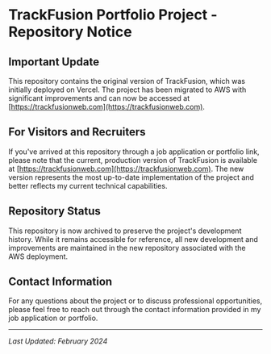 # TrackFusion Portfolio Project - Repository Notice

## Important Update
This repository contains the original version of TrackFusion, which was initially deployed on Vercel. The project has been migrated to AWS with significant improvements and can now be accessed at [https://trackfusionweb.com](https://trackfusionweb.com).

## For Visitors and Recruiters
If you've arrived at this repository through a job application or portfolio link, please note that the current, production version of TrackFusion is available at [https://trackfusionweb.com](https://trackfusionweb.com). The new version represents the most up-to-date implementation of the project and better reflects my current technical capabilities.

## Repository Status
This repository is now archived to preserve the project's development history. While it remains accessible for reference, all new development and improvements are maintained in the new repository associated with the AWS deployment.

## Contact Information
For any questions about the project or to discuss professional opportunities, please feel free to reach out through the contact information provided in my job application or portfolio.

---
*Last Updated: February 2024*